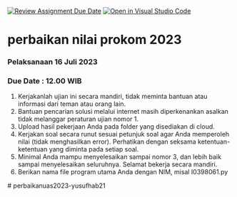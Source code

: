[![Review Assignment Due Date](https://classroom.github.com/assets/deadline-readme-button-24ddc0f5d75046c5622901739e7c5dd533143b0c8e959d652212380cedb1ea36.svg)](https://classroom.github.com/a/Iq9ppMIg)
[![Open in Visual Studio Code](https://classroom.github.com/assets/open-in-vscode-718a45dd9cf7e7f842a935f5ebbe5719a5e09af4491e668f4dbf3b35d5cca122.svg)](https://classroom.github.com/online_ide?assignment_repo_id=11476536&assignment_repo_type=AssignmentRepo)
# perbaikan nilai prokom 2023
### Pelaksanaan 16 Juli 2023

### Due Date : 12.00 WIB

1.	Kerjakanlah ujian ini secara mandiri, tidak meminta bantuan atau informasi dari teman atau orang lain. 
2.	Bantuan pencarian solusi melalui internet masih diperkenankan asalkan tidak melanggar peraturan ujian nomor 1.
3.	Upload hasil pekerjaan Anda pada folder yang disediakan di cloud. 
4.	Kerjakan soal secara runut sesuai petunjuk soal agar Anda memperoleh nilai (tidak menghasilkan error). Perhatikan dengan seksama ketentuan-ketentuan yang diminta pada setiap soal.
5.	Minimal Anda mampu menyelesaikan sampai nomor 3, dan lebih baik sampai menyelesaikan seluruhnya. Selamat bekerja secara mandiri.
6.	Berikan nama file program utama Anda dengan NIM, misal I0398061.py

#   p e r b a i k a n u a s 2 0 2 3 - y u s u f h a b 2 1 
 
 